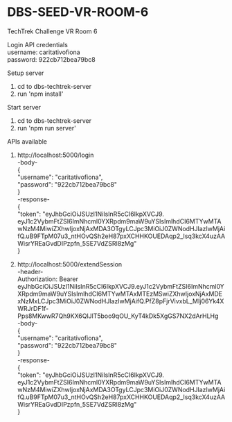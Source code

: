 # DBS-SEED-VR-ROOM-6

TechTrek Challenge VR Room 6

Login API credentials  
username: caritativofiona  
password: 922cb712bea79bc8

Setup server

1. cd to dbs-techtrek-server
2. run 'npm install'

Start server

1. cd to dbs-techtrek-server
2. run 'npm run server'

APIs available

1. http://localhost:5000/login  
   -body-  
   {  
    "username": "caritativofiona",  
    "password": "922cb712bea79bc8"  
   }  
   -response-  
   {  
    "token": "eyJhbGciOiJSUzI1NiIsInR5cCI6IkpXVCJ9. eyJ1c2VybmFtZSI6ImNhcml0YXRpdm9maW9uYSIsImlhdCI6MTYwMTAwNzM4MiwiZXhwIjoxNjAxMDA3OTgyLCJpc3MiOiJ0ZWNodHJlazIwMjAifQ.uB9FTpM07u3_ntHOvQSh2eH87pxXCHHKOUEDAqp2_Isq3kcX4uzAAWisrYREaGvdDIPzpfn_5SE7VdZSRl8zMg"  
   }
     
2. http://localhost:5000/extendSession  
   -header-  
   Authorization: Bearer eyJhbGciOiJSUzI1NiIsInR5cCI6IkpXVCJ9.eyJ1c2VybmFtZSI6ImNhcml0YXRpdm9maW9uYSIsImlhdCI6MTYwMTAxMTEzMSwiZXhwIjoxNjAxMDExNzMxLCJpc3MiOiJ0ZWNodHJlazIwMjAifQ.PfZ8pFjrVivxbL_MIj06Yk4XWRJrDF1f-Pps8MKwwR7Qh9KX6QlJlT5boo9qOU_KyT4kDk5XgGS7NX2dArHLHg  
   -body-  
   {  
    "username": "caritativofiona",  
    "password": "922cb712bea79bc8"  
   }  
   -response-  
   {  
    "token": "eyJhbGciOiJSUzI1NiIsInR5cCI6IkpXVCJ9. eyJ1c2VybmFtZSI6ImNhcml0YXRpdm9maW9uYSIsImlhdCI6MTYwMTAwNzM4MiwiZXhwIjoxNjAxMDA3OTgyLCJpc3MiOiJ0ZWNodHJlazIwMjAifQ.uB9FTpM07u3_ntHOvQSh2eH87pxXCHHKOUEDAqp2_Isq3kcX4uzAAWisrYREaGvdDIPzpfn_5SE7VdZSRl8zMg"  
   }
